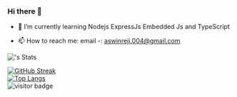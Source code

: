 ### Hi there 👋

- 🌱 I’m currently learning Nodejs ExpressJs Embedded Js and TypeScript 

- 📫 How to reach me: email -: aswinreji.004@gmail.com

![<Aswin Reji>'s Stats](https://github-readme-stats.vercel.app/api?username=dev-aswinreji&theme=vue-dark&show_icons=true&hide_border=true&count_private=true)

[![GitHub Streak](https://streak-stats.demolab.com?user=dev-aswinreji)](https://git.io/streak-stats) \
[![Top Langs](https://github-readme-stats.vercel.app/api/top-langs/?username=dev-aswinreji&layout=compact)](https://github.com/anuraghazra/github-readme-stats) \
![visitor badge](https://visitor-badge.glitch.me/badge?page_id=dev-aswinreji.visitor-badge)
<!-- - 🔭 I’m currently working on ... 
- 👯 I’m looking to collaborate on ...
- 🤔 I’m looking for help with ...
- 💬 Ask me about ...
- 😄 Pronouns: ...
- ⚡ Fun fact: ...-->

